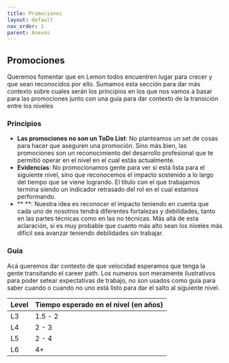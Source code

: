 ```yaml
---
title: Promociones
layout: default
nav_order: 1
parent: Anexos
---
```


## Promociones

Queremos fomentar que en Lemon todos encuentren lugar para crecer y que sean reconocidos por ello. Sumamos esta sección para dar más contexto sobre cuales serán los principios en los que nos vamos a basar para las promociones junto con una guía para dar contexto de la transición entre los niveles

### Principios

- **Las promociones no son un ToDo List**: No planteamos un set de cosas para hacer que aseguren una promoción. Sino más bien, las promociones son un reconocimiento del desarrollo profesional que te permitió operar en el nivel en el cual estás actualmente. 
- **Evidencias**: No promocionamos gente para ver si está lista para el siguiente nivel, sino que reconocemos el impacto sostenido a lo largo del tiempo que se viene logrando. El título con el que trabajamos termina siendo un indicador retrasado del rol en el cual estamos performando.
- ** **: Nuestra idea es reconocer el impacto teniendo en cuenta que cada uno de nosotros tendrá diferentes fortalezas y debilidades, tanto en las partes técnicas como en las no técnicas. Más allá de esta aclaración, si es muy probable que cuanto más alto sean los niveles más dificil sea avanzar teniendo debilidades sin trabajar.

### Guía

Acá queremos dar contexto de que velocidad esperamos que tenga la gente transitando el career path. Los numeros son meramente ilustrativos para poder setear expectativas de trabajo, no son usados como guía para saber cuando o cuando no uno está listo para dar el salto al siguiente nivel.

| Level        | Tiempo esperado en el nivel (en años) |
|:-------------|:--------------------------------------|
| L3           | 1.5 - 2                               |
| L4           | 2 - 3                                 |
| L5           | 2 - 4                                 |
| L6           | 4+                                    |